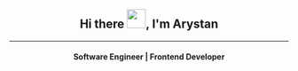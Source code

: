 <h2 align="center">Hi there <img src="https://github.com/blackcater/blackcater/raw/main/images/Hi.gif" height="34"/>, I'm Arystan 
</h2>

___

<h4 align="center" >Software Engineer | Frontend Developer</h3>
